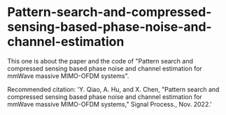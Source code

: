 # Pattern-search-and-compressed-sensing-based-phase-noise-and-channel-estimation
This one is about the paper and the code of "Pattern search and compressed sensing based phase noise and channel estimation for mmWave massive MIMO-OFDM systems".

Recommended citation: 'Y. Qiao, A. Hu, and X. Chen, "Pattern search and compressed sensing based phase noise and
channel estimation for mmWave massive MIMO-OFDM systems," Signal Process., Nov. 2022.'
